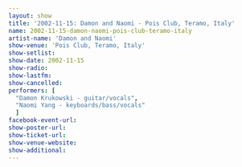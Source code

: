 ```yaml
---
layout: show
title: '2002-11-15: Damon and Naomi - Pois Club, Teramo, Italy'
name: 2002-11-15-damon-naomi-pois-club-teramo-italy
artist-name: 'Damon and Naomi'
show-venue: 'Pois Club, Teramo, Italy'
show-setlist: 
show-date: 2002-11-15
show-radio: 
show-lastfm: 
show-cancelled: 
performers: [
  "Damon Krukowski - guitar/vocals",
  "Naomi Yang - keyboards/bass/vocals"
  ]
facebook-event-url: 
show-poster-url: 
show-ticket-url: 
show-venue-website: 
show-additional: 
---
```


